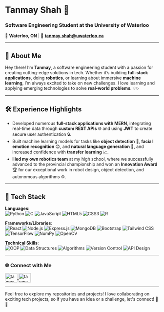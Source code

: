 # **Tanmay Shah** 🚀

### Software Engineering Student at the University of Waterloo
📍 **Waterloo, ON** | 📧 **tanmay.shah@uwaterloo.ca**  

 

---

## 👋 **About Me**

Hey there! I’m **Tanmay**, a software engineering student with a passion for creating cutting-edge solutions in tech. Whether it’s building **full-stack applications**, doing **robotics**, or learning about immersive **machine learning**, I’m always excited to take on new challenges. I love learning and applying emerging technologies to solve **real-world problems**. 💡✨

---

## 🛠️ **Experience Highlights**
- Developed numerous **full-stack applications with MERN**, integrating real-time data through **custom REST APIs** 🌐 and using **JWT** to create secure user authentication 🔒.
- Built machine learning models for tasks like **object detection** 🤖, **facial emotion recognition** 😊, and **natural language generation** 📝, and increased confidence with **transfer learning** 📈.
- **I led my own robotics team** at my high school, where we successfully advanced to the provincial championship and won an **Innovation Award** 🏆 for our exceptional work in robot design, object detection, and autonomous algorithms ⚙️.



---

## 🔧 **Tech Stack**

**Languages**:  
![Python](https://img.shields.io/badge/Python-000000?style=for-the-badge&logo=python&logoColor=ffdd54)
![C](https://img.shields.io/badge/C-000000?style=for-the-badge&logo=c&logoColor=white)
![JavaScript](https://img.shields.io/badge/JavaScript-000000?style=for-the-badge&logo=javascript&logoColor=black)
![HTML5](https://img.shields.io/badge/HTML5-000000?style=for-the-badge&logo=html5&logoColor=white)
![CSS3](https://img.shields.io/badge/CSS3-000000?style=for-the-badge&logo=css3&logoColor=white)
![R](https://img.shields.io/badge/R-000000?style=for-the-badge&logo=r&logoColor=white)

**Frameworks/Libraries**:  
![React](https://img.shields.io/badge/React-000000?style=for-the-badge&logo=react&logoColor=61DAFB)
![Node.js](https://img.shields.io/badge/Node.js-000000?style=for-the-badge&logo=node-dot-js&logoColor=white)
![Express.js](https://img.shields.io/badge/Express.js-000000?style=for-the-badge)
![MongoDB](https://img.shields.io/badge/MongoDB-000000?style=for-the-badge&logo=mongodb&logoColor=white)
![Bootstrap](https://img.shields.io/badge/Bootstrap-000000?style=for-the-badge&logo=bootstrap&logoColor=white)
![Tailwind CSS](https://img.shields.io/badge/TailwindCSS-000000?style=for-the-badge&logo=tailwind-css&logoColor=white)
![TensorFlow](https://img.shields.io/badge/TensorFlow-000000?style=for-the-badge&logo=tensorflow&logoColor=white)
![NumPy](https://img.shields.io/badge/NumPy-000000?style=for-the-badge&logo=numpy&logoColor=white)
![OpenCV](https://img.shields.io/badge/OpenCV-000000?style=for-the-badge&logo=opencv&logoColor=white)

**Technical Skills**:  
![OOP](https://img.shields.io/badge/Object--Oriented%20Programming-000000?style=for-the-badge&logo=oop&logoColor=white)
![Data Structures](https://img.shields.io/badge/Data%20Structures-000000?style=for-the-badge&logo=data-structures&logoColor=white)
![Algorithms](https://img.shields.io/badge/Algorithms-000000?style=for-the-badge&logo=algorithms&logoColor=white)
![Version Control](https://img.shields.io/badge/Git-000000?style=for-the-badge&logo=git&logoColor=white)
![API Design](https://img.shields.io/badge/API%20Design-000000?style=for-the-badge&logo=api&logoColor=white)

---


<h3 align="left">🌐 Connect with Me</h3>
<p align="left">
  <a href="https://linkedin.com/in/tanmay-sh" target="blank">
    <img align="center" src="https://raw.githubusercontent.com/rahuldkjain/github-profile-readme-generator/master/src/images/icons/Social/linked-in-alt.svg" alt="tanmay-sh" height="30" width="40" />
  </a>
  <a href="https://instagram.com/tanmay.shhah" target="blank">
    <img align="center" src="https://raw.githubusercontent.com/rahuldkjain/github-profile-readme-generator/master/src/images/icons/Social/instagram.svg" alt="tanmay.shhah" height="30" width="40" />
  </a>
</p>

---

Feel free to explore my repositories and projects! I love collaborating on exciting tech projects, so if you have an idea or a challenge, let's connect! 🎉🚀
